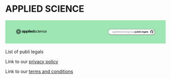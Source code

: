 # APPLIED SCIENCE

![](./github-repo-header.png)



List of publi legals

Link to our [privacy policy](./privacy-policy.md)

Link to our [terms and conditions](./terms-and-conditions.md)


